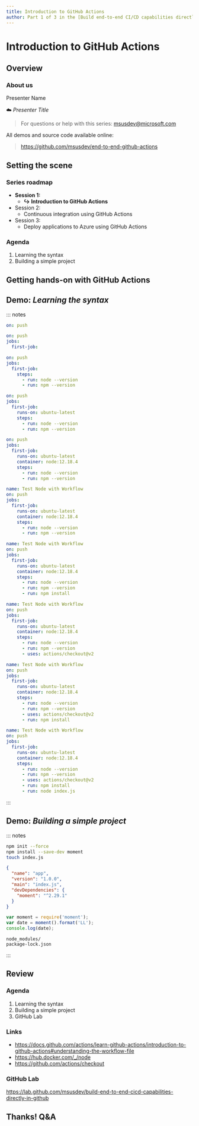 ```yaml
---
title: Introduction to GitHub Actions
author: Part 1 of 3 in the [Build end-to-end CI/CD capabilities directly in GitHub](https://github.com/MSUSDEV/end-to-end-github-actions) series
---
```


# Introduction to GitHub Actions

## Overview

### About us

Presenter Name

☁️ *Presenter Title*

> For questions or help with this series: <msusdev@microsoft.com>

All demos and source code available online:

> <https://github.com/msusdev/end-to-end-github-actions>

## Setting the scene

### Series roadmap

* **Session 1:**
  * **↪️ Introduction to GitHub Actions**
* Session 2:
  * Continuous integration using GitHub Actions
* Session 3:
  * Deploy applications to Azure using GitHub Actions
  
### Agenda

1. Learning the syntax
1. Building a simple project

## Getting hands-on with GitHub Actions

## Demo: *Learning the syntax*

::: notes

```yml
on: push
```

```yml
on: push
jobs:
  first-job:
```

```yml
on: push
jobs:
  first-job:
    steps:
      - run: node --version
      - run: npm --version
```

```yml
on: push
jobs:
  first-job:
    runs-on: ubuntu-latest
    steps:
      - run: node --version
      - run: npm --version
```

```yml
on: push
jobs:
  first-job:
    runs-on: ubuntu-latest
    container: node:12.18.4
    steps:
      - run: node --version
      - run: npm --version
```

```yml
name: Test Node with Workflow
on: push
jobs:
  first-job:
    runs-on: ubuntu-latest
    container: node:12.18.4
    steps:
      - run: node --version
      - run: npm --version
```

```yml
name: Test Node with Workflow
on: push
jobs:
  first-job:
    runs-on: ubuntu-latest
    container: node:12.18.4
    steps:
      - run: node --version
      - run: npm --version
      - run: npm install
```

```yml
name: Test Node with Workflow
on: push
jobs:
  first-job:
    runs-on: ubuntu-latest
    container: node:12.18.4
    steps:
      - run: node --version
      - run: npm --version
      - uses: actions/checkout@v2
```

```yml
name: Test Node with Workflow
on: push
jobs:
  first-job:
    runs-on: ubuntu-latest
    container: node:12.18.4
    steps:
      - run: node --version
      - run: npm --version
      - uses: actions/checkout@v2
      - run: npm install
```

```yml
name: Test Node with Workflow
on: push
jobs:
  first-job:
    runs-on: ubuntu-latest
    container: node:12.18.4
    steps:
      - run: node --version
      - run: npm --version
      - uses: actions/checkout@v2
      - run: npm install
      - run: node index.js
```

:::

## Demo: *Building a simple project*

::: notes

```sh
npm init --force
npm install --save-dev moment
touch index.js
```

```json
{
  "name": "app",
  "version": "1.0.0",
  "main": "index.js",
  "devDependencies": {
    "moment": "^2.29.1"
  }
}
```

```js
var moment = require('moment');
var date = moment().format('LL');
console.log(date);
```

```gitignore
node_modules/
package-lock.json
```

:::

## Review

### Agenda

1. Learning the syntax
1. Building a simple project
1. GitHub Lab

### Links

- <https://docs.github.com/actions/learn-github-actions/introduction-to-github-actions#understanding-the-workflow-file>
- <https://hub.docker.com/_/node>
- <https://github.com/actions/checkout>

### GitHub Lab

<https://lab.github.com/msusdev/build-end-to-end-cicd-capabilities-directly-in-github>

## Thanks! Q&A
